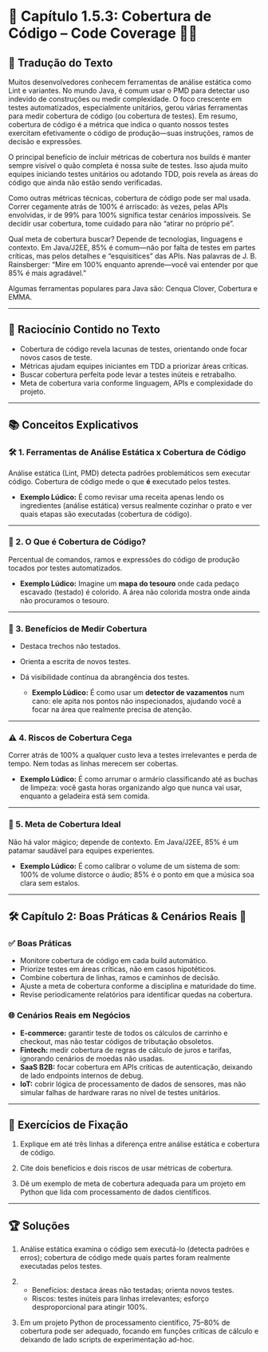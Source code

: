 # 📘 Capítulo 1.5.3: Cobertura de Código – Code Coverage 🕵️‍♀️

## 📝 Tradução do Texto

Muitos desenvolvedores conhecem ferramentas de análise estática como Lint e variantes. No mundo Java, é comum usar o PMD para detectar uso indevido de construções ou medir complexidade. O foco crescente em testes automatizados, especialmente unitários, gerou várias ferramentas para medir cobertura de código (ou cobertura de testes). Em resumo, cobertura de código é a métrica que indica o quanto nossos testes exercitam efetivamente o código de produção—suas instruções, ramos de decisão e expressões.

O principal benefício de incluir métricas de cobertura nos builds é manter sempre visível o quão completa é nossa suíte de testes. Isso ajuda muito equipes iniciando testes unitários ou adotando TDD, pois revela as áreas do código que ainda não estão sendo verificadas.

Como outras métricas técnicas, cobertura de código pode ser mal usada. Correr cegamente atrás de 100% é arriscado: às vezes, pelas APIs envolvidas, ir de 99% para 100% significa testar cenários impossíveis. Se decidir usar cobertura, tome cuidado para não “atirar no próprio pé”.

Qual meta de cobertura buscar? Depende de tecnologias, linguagens e contexto. Em Java/J2EE, 85% é comum—não por falta de testes em partes críticas, mas pelos detalhes e “esquisitices” das APIs. Nas palavras de J. B. Rainsberger: “Mire em 100% enquanto aprende—você vai entender por que 85% é mais agradável.”

Algumas ferramentas populares para Java são: Cenqua Clover, Cobertura e EMMA.

---

## 🧠 Raciocínio Contido no Texto

- Cobertura de código revela lacunas de testes, orientando onde focar novos casos de teste.  
- Métricas ajudam equipes iniciantes em TDD a priorizar áreas críticas.  
- Buscar cobertura perfeita pode levar a testes inúteis e retrabalho.  
- Meta de cobertura varia conforme linguagem, APIs e complexidade do projeto.

---

## 📚 Conceitos Explicativos

### 🛠️ 1. Ferramentas de Análise Estática x Cobertura de Código

Análise estática (Lint, PMD) detecta padrões problemáticos sem executar código. Cobertura de código mede o que **é** executado pelos testes.

  - **Exemplo Lúdico:** É como revisar uma receita apenas lendo os ingredientes (análise estática) versus realmente cozinhar o prato e ver quais etapas são executadas (cobertura de código).

---

### 📏 2. O Que é Cobertura de Código?

Percentual de comandos, ramos e expressões do código de produção tocados por testes automatizados.

  - **Exemplo Lúdico:** Imagine um **mapa do tesouro** onde cada pedaço escavado (testado) é colorido. A área não colorida mostra onde ainda não procuramos o tesouro.

---

### 🌟 3. Benefícios de Medir Cobertura

- Destaca trechos não testados.  
- Orienta a escrita de novos testes.  
- Dá visibilidade contínua da abrangência dos testes.

  - **Exemplo Lúdico:** É como usar um **detector de vazamentos** num cano: ele apita nos pontos não inspecionados, ajudando você a focar na área que realmente precisa de atenção.

---

### ⚠️ 4. Riscos de Cobertura Cega

Correr atrás de 100% a qualquer custo leva a testes irrelevantes e perda de tempo. Nem todas as linhas merecem ser cobertas.

  - **Exemplo Lúdico:** É como arrumar o armário classificando até as buchas de limpeza: você gasta horas organizando algo que nunca vai usar, enquanto a geladeira está sem comida.

---

### 🎯 5. Meta de Cobertura Ideal

Não há valor mágico; depende de contexto. Em Java/J2EE, 85% é um patamar saudável para equipes experientes.

  - **Exemplo Lúdico:** É como calibrar o volume de um sistema de som: 100% de volume distorce o áudio; 85% é o ponto em que a música soa clara sem estalos.

---

## 🛠️ Capítulo 2: Boas Práticas & Cenários Reais 💼

### ✅ Boas Práticas

- Monitore cobertura de código em cada build automático.  
- Priorize testes em áreas críticas, não em casos hipotéticos.  
- Combine cobertura de linhas, ramos e caminhos de decisão.  
- Ajuste a meta de cobertura conforme a disciplina e maturidade do time.  
- Revise periodicamente relatórios para identificar quedas na cobertura.

### 🌐 Cenários Reais em Negócios

- **E-commerce:** garantir teste de todos os cálculos de carrinho e checkout, mas não testar códigos de tributação obsoletos.  
- **Fintech:** medir cobertura de regras de cálculo de juros e tarifas, ignorando cenários de moedas não usadas.  
- **SaaS B2B:** focar cobertura em APIs críticas de autenticação, deixando de lado endpoints internos de debug.  
- **IoT:** cobrir lógica de processamento de dados de sensores, mas não simular falhas de hardware raras no nível de testes unitários.

---

## 📝 Exercícios de Fixação

1. Explique em até três linhas a diferença entre análise estática e cobertura de código. 

2. Cite dois benefícios e dois riscos de usar métricas de cobertura.  

3. Dê um exemplo de meta de cobertura adequada para um projeto em Python que lida com processamento de dados científicos.

---

## 🏆 Soluções

1. Análise estática examina o código sem executá-lo (detecta padrões e erros); cobertura de código mede quais partes foram realmente executadas pelos testes.  

2.  
   - Benefícios: destaca áreas não testadas; orienta novos testes.  
   - Riscos: testes inúteis para linhas irrelevantes; esforço desproporcional para atingir 100%.  

3. Em um projeto Python de processamento científico, 75–80% de cobertura pode ser adequado, focando em funções críticas de cálculo e deixando de lado scripts de experimentação ad-hoc.  
